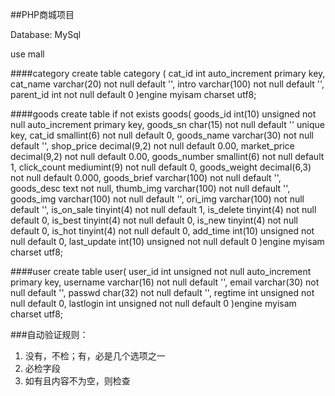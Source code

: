 ##PHP商城项目

Database: MySql

use mall

####category
create table category (
cat_id int auto_increment primary key,
cat_name varchar(20) not null default '',
intro varchar(100) not null default '',
parent_id int not null default 0
)engine myisam charset utf8;

####goods
create table if not exists goods(
goods_id int(10) unsigned not null auto_increment primary key,
goods_sn char(15) not null default '' unique key,
cat_id smallint(6) not null default 0,
goods_name varchar(30) not null default '',
shop_price decimal(9,2) not null default 0.00,
market_price decimal(9,2) not null default 0.00,
goods_number smallint(6) not null default 1,
click_count mediumint(9) not null default 0,
goods_weight decimal(6,3) not null default 0.000,
goods_brief varchar(100) not null default '',
goods_desc text not null,
thumb_img varchar(100) not null default '',
goods_img varchar(100) not null default '',
ori_img varchar(100) not null default '',
is_on_sale tinyint(4) not null default 1,
is_delete tinyint(4) not null default 0,
is_best tinyint(4) not null default 0,
is_new tinyint(4) not null default 0,
is_hot tinyint(4) not null default 0,
add_time int(10) unsigned not null default 0,
last_update int(10) unsigned not null default 0
)engine myisam charset utf8;

####user
create table user(
user_id int unsigned not null auto_increment primary key,
username varchar(16) not null default '',
email varchar(30) not null default '',
passwd char(32) not null default '',
regtime int unsigned not null default 0,
lastlogin int unsigned not null default 0
)engine myisam charset utf8;


###自动验证规则：
1. 没有，不检；有，必是几个选项之一
2. 必检字段
3. 如有且内容不为空，则检查